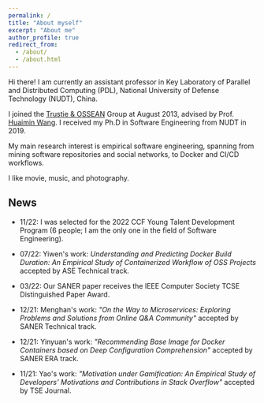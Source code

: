 ```yaml
---
permalink: /
title: "About myself"
excerpt: "About me"
author_profile: true
redirect_from: 
  - /about/
  - /about.html
---
```


Hi there! I am currently an assistant professor in Key Laboratory of Parallel and Distributed Computing (PDL), National University of Defense Technology (NUDT), China.

I joined the [Trustie & OSSEAN](https://www.trustie.net) Group at August 2013, advised by Prof. [Huaimin Wang](https://dblp.uni-trier.de/pers/hd/w/Wang:Huaimin). I received my Ph.D in Software Engineering from NUDT in 2019. 

My main research interest is empirical software engineering, spanning from mining software repositories and social networks, to Docker and CI/CD workflows.

I like movie, music, and photography. 

## News
* 11/22: I was selected for the 2022 CCF Young Talent Development Program (6 people; I am the only one in the field of Software Engineering).

* 07/22: Yiwen's work: *Understanding and Predicting Docker Build Duration: An Empirical Study of Containerized Workflow of OSS Projects* accepted by ASE Technical track.

* 03/22: Our SANER paper receives the IEEE Computer Society TCSE Distinguished Paper Award.

* 12/21: Menghan's work: *"On the Way to Microservices: Exploring Problems and Solutions from Online Q&A Community"* accepted by SANER Technical track.

* 12/21: Yinyuan's work: *"Recommending Base Image for Docker Containers based on Deep Configuration Comprehension"* accepted by SANER ERA track.

* 11/21: Yao's work: *"Motivation under Gamification: An Empirical Study of Developers' Motivations and Contributions in Stack Overflow"* accepted by TSE Journal.


<script>
var _hmt = _hmt || [];
(function() {
  var hm = document.createElement("script");
  hm.src = "https://hm.baidu.com/hm.js?e739f57d9d41113551f213e1bc8ee21c";
  var s = document.getElementsByTagName("script")[0]; 
  s.parentNode.insertBefore(hm, s);
})();
</script>
